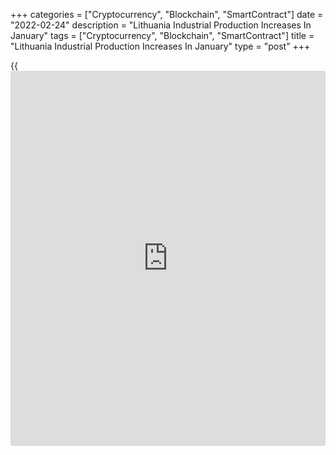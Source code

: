 +++
categories = ["Cryptocurrency", "Blockchain", "SmartContract"]
date = "2022-02-24"
description = "Lithuania Industrial Production Increases In January"
tags = ["Cryptocurrency", "Blockchain", "SmartContract"]
title = "Lithuania Industrial Production Increases In January"
type = "post"
+++

{{<iframe id="large-banner" src="https://www.bounty.group/#slide=22.0" width="100%" height="600" scrolling="no" style="border: 0px solid rgb(216, 221, 230); border-radius: 3px;">}}

Lithuania's industrial production increased in January, led by strong
output growth in manufacturing as well as in mining and quarrying,
figures from Statistics Lithuania showed on Thursday.

Industrial production rose a working-day adjusted 24.6 percent year-on-
year in January.

Manufacturing output increased 25.5 percent annually in January.
Excluding refined petroleum, manufacturing rose 13.8 percent.

Production in mining and quarrying grew 54.9 percent. Production of
water supply, and waste management gained 4.8 percent and those in
electricity, gas, steam and air conditioning supply increased 16.2
percent.

Among the major industrial groupings, production of energy gained 66.8
percent yearly in January. Production of durable goods increased by 21.4
percent and those of non-durable goods rose 7.0 percent.

Production of intermediate goods rose 10.6 percent and those of capital
goods increased 34.1 percent.

On a monthly basis, industrial production declined a seasonally and
working-day adjusted 0.7 percent in January.

On an unadjusted basis, industrial production grew 24.6 percent yearly
in January and decreased 5.5 percent from a month ago.

For comments and feedback [contact](https://www.playgroundfx.com/contact/): editorial@rtt[news](https://www.letsplayfx.com/blog/forex-news-website/).com

[Economic News][1]

 **What parts of the world are seeing the best (and worst) economic
performances lately? Click[here][2] to check out our [Econ Scorecard][2]
and find out! See up-to-the-moment [ranking](https://www.playgroundfx.com/blog/crypto-exchange-ranking/)s for the best and worst
performers in [GDP][3], [unemployment rate][4], [inflation][5] and much
more.**

   1. Content/EconomicNews.aspx
   2. economic-scorecard/world-rank/unemployment-rate/highest-performance.aspx
   3. economic-scorecard/world-rank/GDP/highest-performance.aspx
   4. economic-scorecard/world-rank/unemployment-rate/lowest-performance.aspx
   5. economic-scorecard/world-rank/CPI/highest-performance.aspx